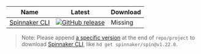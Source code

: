 | Name | Latest | Download |
|---|---|---|
| [Spinnaker CLI](https://github.com/spinnaker/spin) | [![GitHub release](https://img.shields.io/github/tag/spinnaker/spin.svg?label=tag)](https://github.com/spinnaker/spin/releases/latest) | Missing |

> Note: Please append [a specific version](https://github.com/spinnaker/spin/releases) at the end of `repo/project` to download [Spinnaker CLI](https://github.com/spinnaker/spin), like `hd get spinnaker/spin@v1.22.0`.
